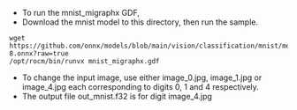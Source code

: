* To run the mnist_migraphx GDF, 
* Download the mnist model to this directory, then run the sample.
```
wget https://github.com/onnx/models/blob/main/vision/classification/mnist/model/mnist-8.onnx?raw=true
/opt/rocm/bin/runvx mnist_migraphx.gdf
```

* To change the input image, use either image_0.jpg, image_1.jpg or image_4.jpg each corresponding to digits 0, 1 and 4 respectively.
* The output file out_mnist.f32 is for digit image_4.jpg
